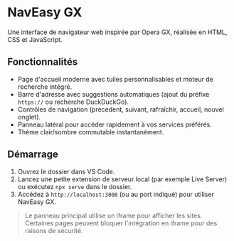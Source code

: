 # NavEasy GX

Une interface de navigateur web inspirée par Opera GX, réalisée en HTML, CSS et JavaScript.

## Fonctionnalités
- Page d'accueil moderne avec tuiles personnalisables et moteur de recherche intégré.
- Barre d'adresse avec suggestions automatiques (ajout du préfixe `https://` ou recherche DuckDuckGo).
- Contrôles de navigation (précédent, suivant, rafraîchir, accueil, nouvel onglet).
- Panneau latéral pour accéder rapidement à vos services préférés.
- Thème clair/sombre commutable instantanément.

## Démarrage
1. Ouvrez le dossier dans VS Code.
2. Lancez une petite extension de serveur local (par exemple Live Server) ou exécutez `npx serve` dans le dossier.
3. Accédez à `http://localhost:3000` (ou au port indiqué) pour utiliser NavEasy GX.

> Le panneau principal utilise un iframe pour afficher les sites. Certaines pages peuvent bloquer l'intégration en iframe pour des raisons de sécurité.
